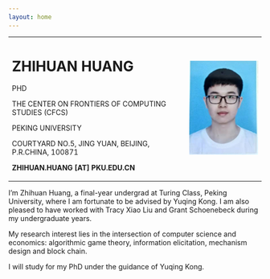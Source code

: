 ```yaml
---
layout: home
---
```


<table border="0">
    <tr>
        <td width="70%">
            <h1 class="mb-0">ZHIHUAN
                <span color="blue">HUANG</span>
            </h1>
            <p>PHD</p>
            <p>THE CENTER ON FRONTIERS OF COMPUTING STUDIES (CFCS)</p>
            <p>PEKING UNIVERSITY</p>
            <p>COURTYARD NO.5, JING YUAN, BEIJING, P.R.CHINA, 100871</p>
            <p><b>ZHIHUAN.HUANG [AT] PKU.EDU.CN</b></p>
        </td>
        <td width="30%">
            <img src="/1.jpg" width="100%">
        </td>
    </tr>
</table>

I’m Zhihuan Huang, a final-year undergrad at Turing Class, Peking University, where I am fortunate to be advised by Yuqing Kong. I am also pleased to have worked with Tracy Xiao Liu and Grant Schoenebeck during my undergraduate years.

My research interest lies in the intersection of computer science and economics: algorithmic game theory, information elicitation, mechanism design and block chain.

I will study for my PhD under the guidance of Yuqing Kong.